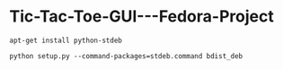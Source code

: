 # Tic-Tac-Toe-GUI---Fedora-Project


```
apt-get install python-stdeb
```


```
python setup.py --command-packages=stdeb.command bdist_deb
```
